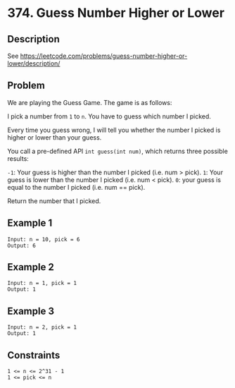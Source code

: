 # 374. Guess Number Higher or Lower

## Description
See https://leetcode.com/problems/guess-number-higher-or-lower/description/

## Problem
We are playing the Guess Game. The game is as follows:

I pick a number from `1` to `n`. You have to guess which number I picked.

Every time you guess wrong, I will tell you whether the number I picked is higher or lower than your guess.

You call a pre-defined API `int guess(int num)`, which returns three possible results:

`-1`: Your guess is higher than the number I picked (i.e. num > pick).
`1`: Your guess is lower than the number I picked (i.e. num < pick).
`0`: your guess is equal to the number I picked (i.e. num == pick).

Return the number that I picked.

## Example 1

```
Input: n = 10, pick = 6
Output: 6
```

## Example 2

```
Input: n = 1, pick = 1
Output: 1
```

## Example 3

```
Input: n = 2, pick = 1
Output: 1
```

## Constraints

```
1 <= n <= 2^31 - 1
1 <= pick <= n
```